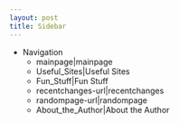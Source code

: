 ```yaml
---
layout: post 
title: Sidebar
---
```


-   Navigation
    -   mainpage\|mainpage
    -   Useful\_Sites\|Useful Sites
    -   Fun\_Stuff\|Fun Stuff
    -   recentchanges-url\|recentchanges
    -   randompage-url\|randompage
    -   About\_the\_Author\|About the Author
